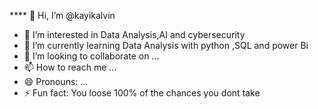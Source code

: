 **** 👋 Hi, I’m @kayikalvin
- 👀 I’m interested in Data Analysis,AI and cybersecurity
- 🌱 I’m currently learning Data Analysis with python ,SQL and power Bi
- 💞️ I’m looking to collaborate on ...
- 📫 How to reach me ...
- 😄 Pronouns: ...
- ⚡ Fun fact: You loose 100% of the chances you dont take

<!---
kayikalvin/kayikalvin is a ✨ special ✨ repository because its `README.md` (this file) appears on your GitHub profile.
You can click the Preview link to take a look at your changes.
--->
